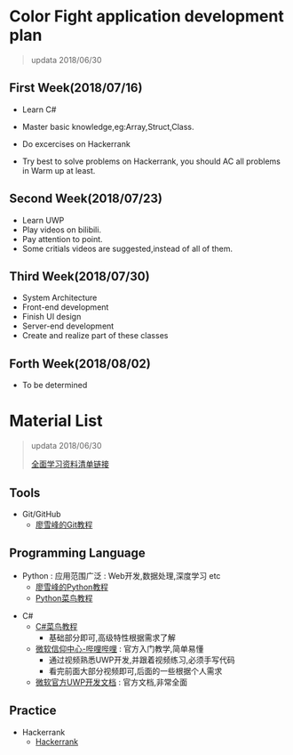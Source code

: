 # Color Fight application development plan

>updata 2018/06/30

## First Week(2018/07/16)

* Learn C#
 * Master basic knowledge,eg:Array,Struct,Class.

* Do excercises on Hackerrank
 * Try best to solve problems on Hackerrank, you should AC all problems in Warm up at least.

## Second Week(2018/07/23)

* Learn UWP
 * Play videos on bilibili.
 * Pay attention to point.
 * Some critials videos are suggested,instead of all of them.

 ## Third Week(2018/07/30)

 * System Architecture
 * Front-end development 
  * Finish UI design
 * Server-end development
  * Create and realize part of these classes

 ## Forth Week(2018/08/02)

 * To be determined



# Material List

> updata 2018/06/30
>
> [全面学习资料清单链接](https://github.com/SabreHawk-Studio/Development-Dashboard/blob/master/Programming-Materials-List.md)

## Tools

- Git/GitHub
  - [廖雪峰的Git教程](https://www.liaoxuefeng.com/wiki/0013739516305929606dd18361248578c67b8067c8c017b000)

## Programming Language
* Python : 应用范围广泛 : Web开发,数据处理,深度学习 etc
  * [廖雪峰的Python教程](https://www.liaoxuefeng.com/wiki/0014316089557264a6b348958f449949df42a6d3a2e542c000)
  * [Python菜鸟教程](http://www.runoob.com/python3/python3-tutorial.html)

- C#
  - [C#菜鸟教程](http://www.runoob.com/csharp/csharp-tutorial.html)
    - 基础部分即可,高级特性根据需求了解
  - [微软信仰中心-哔哩哔哩](http://space.bilibili.com/18340402/#/channel/detail?cid=1436) : 官方入门教学,简单易懂
    - 通过视频熟悉UWP开发,并跟着视频练习,必须手写代码
    - 看完前面大部分视频即可,后面的一些根据个人需求
  - [微软官方UWP开发文档](https://docs.microsoft.com/zh-cn/windows/uwp/) : 官方文档,非常全面

## Practice

- Hackerrank
  - [Hackerrank](https://www.hackerrank.com/)

